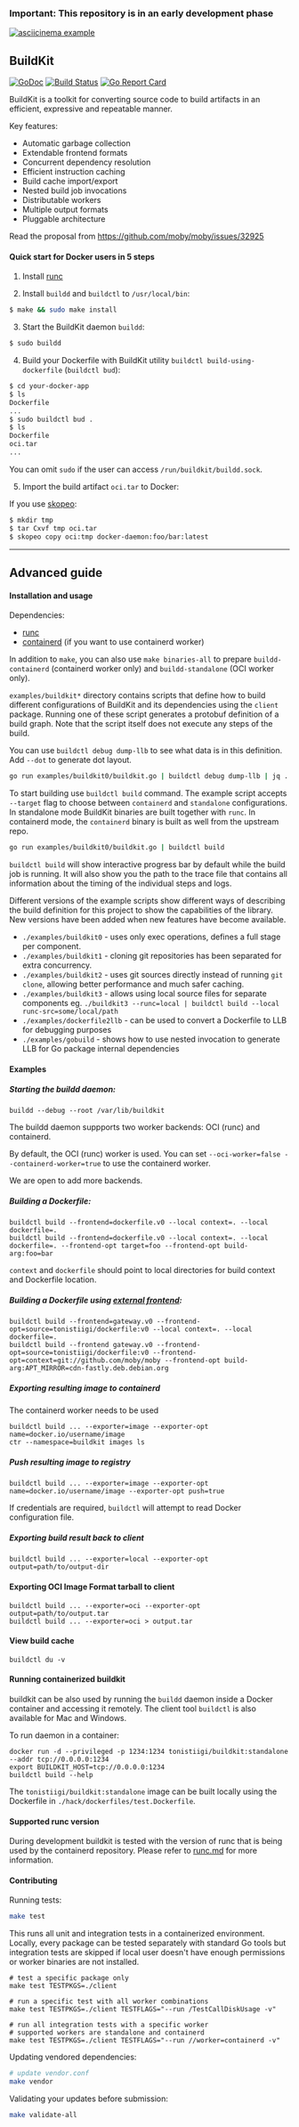 ### Important: This repository is in an early development phase

[![asciicinema example](https://asciinema.org/a/gPEIEo1NzmDTUu2bEPsUboqmU.png)](https://asciinema.org/a/gPEIEo1NzmDTUu2bEPsUboqmU)


## BuildKit

<!-- godoc is mainly for LLB stuff -->
[![GoDoc](https://godoc.org/github.com/moby/buildkit?status.svg)](https://godoc.org/github.com/moby/buildkit/client/llb)
[![Build Status](https://travis-ci.org/moby/buildkit.svg?branch=master)](https://travis-ci.org/moby/buildkit)
[![Go Report Card](https://goreportcard.com/badge/github.com/moby/buildkit)](https://goreportcard.com/report/github.com/moby/buildkit)


BuildKit is a toolkit for converting source code to build artifacts in an efficient, expressive and repeatable manner.

Key features:
- Automatic garbage collection
- Extendable frontend formats
- Concurrent dependency resolution
- Efficient instruction caching
- Build cache import/export
- Nested build job invocations
- Distributable workers
- Multiple output formats
- Pluggable architecture


Read the proposal from https://github.com/moby/moby/issues/32925

#### Quick start for Docker users in 5 steps

1. Install [runc](https://github.com/opencontainers/runc)

2. Install `buildd` and `buildctl` to `/usr/local/bin`:

```bash
$ make && sudo make install
```

3. Start the BuildKit daemon `buildd`:
```bash
$ sudo buildd
```

4. Build your Dockerfile with BuildKit utility `buildctl build-using-dockerfile` (`buildctl bud`):

```bash
$ cd your-docker-app
$ ls
Dockerfile
...
$ sudo buildctl bud .
$ ls
Dockerfile
oci.tar
...
```

You can omit `sudo` if the user can access `/run/buildkit/buildd.sock`.

5. Import the build artifact `oci.tar` to Docker:

If you use [skopeo](https://github.com/projectatomic/skopeo):
```bash
$ mkdir tmp
$ tar Cxvf tmp oci.tar
$ skopeo copy oci:tmp docker-daemon:foo/bar:latest 
```

------------------------------

## Advanced guide

#### Installation and usage

Dependencies:
- [runc](https://github.com/opencontainers/runc)
- [containerd](https://github.com/containerd/containerd) (if you want to use containerd worker)


In addition to `make`, you can also use `make binaries-all` to prepare `buildd-containerd` (containerd worker only) and `buildd-standalone` (OCI worker only).

`examples/buildkit*` directory contains scripts that define how to build different configurations of BuildKit and its dependencies using the `client` package. Running one of these script generates a protobuf definition of a build graph. Note that the script itself does not execute any steps of the build.

You can use `buildctl debug dump-llb` to see what data is in this definition. Add `--dot` to generate dot layout.

```bash
go run examples/buildkit0/buildkit.go | buildctl debug dump-llb | jq .
```

To start building use `buildctl build` command. The example script accepts `--target` flag to choose between `containerd` and `standalone` configurations. In standalone mode BuildKit binaries are built together with `runc`. In containerd mode, the `containerd` binary is built as well from the upstream repo.

```bash
go run examples/buildkit0/buildkit.go | buildctl build
```

`buildctl build` will show interactive progress bar by default while the build job is running. It will also show you the path to the trace file that contains all information about the timing of the individual steps and logs.

Different versions of the example scripts show different ways of describing the build definition for this project to show the capabilities of the library. New versions have been added when new features have become available.

- `./examples/buildkit0` - uses only exec operations, defines a full stage per component.
- `./examples/buildkit1` - cloning git repositories has been separated for extra concurrency.
- `./examples/buildkit2` - uses git sources directly instead of running `git clone`, allowing better performance and much safer caching.
- `./examples/buildkit3` - allows using local source files for separate components eg. `./buildkit3 --runc=local | buildctl build --local runc-src=some/local/path`  
- `./examples/dockerfile2llb` - can be used to convert a Dockerfile to LLB for debugging purposes
- `./examples/gobuild` - shows how to use nested invocation to generate LLB for Go package internal dependencies


#### Examples

##### Starting the buildd daemon:

```
buildd --debug --root /var/lib/buildkit
```

The buildd daemon suppports two worker backends: OCI (runc) and containerd.

By default, the OCI (runc) worker is used.
You can set `--oci-worker=false --containerd-worker=true` to use the containerd worker.

We are open to add more backends.

##### Building a Dockerfile:

```
buildctl build --frontend=dockerfile.v0 --local context=. --local dockerfile=.
buildctl build --frontend=dockerfile.v0 --local context=. --local dockerfile=. --frontend-opt target=foo --frontend-opt build-arg:foo=bar
```

`context` and `dockerfile` should point to local directories for build context and Dockerfile location.

##### Building a Dockerfile using [external frontend](https://hub.docker.com/r/tonistiigi/dockerfile/tags/):

```
buildctl build --frontend=gateway.v0 --frontend-opt=source=tonistiigi/dockerfile:v0 --local context=. --local dockerfile=.
buildctl build --frontend gateway.v0 --frontend-opt=source=tonistiigi/dockerfile:v0 --frontend-opt=context=git://github.com/moby/moby --frontend-opt build-arg:APT_MIRROR=cdn-fastly.deb.debian.org
````

##### Exporting resulting image to containerd

The containerd worker needs to be used

```
buildctl build ... --exporter=image --exporter-opt name=docker.io/username/image
ctr --namespace=buildkit images ls
```

##### Push resulting image to registry

```
buildctl build ... --exporter=image --exporter-opt name=docker.io/username/image --exporter-opt push=true
```

If credentials are required, `buildctl` will attempt to read Docker configuration file.


##### Exporting build result back to client

```
buildctl build ... --exporter=local --exporter-opt output=path/to/output-dir
```

#### Exporting OCI Image Format tarball to client

```
buildctl build ... --exporter=oci --exporter-opt output=path/to/output.tar
buildctl build ... --exporter=oci > output.tar
```

#### View build cache

```
buildctl du -v
```

#### Running containerized buildkit

buildkit can be also used by running the `buildd` daemon inside a Docker container and accessing it remotely. The client tool `buildctl` is also available for Mac and Windows.

To run daemon in a container:

```
docker run -d --privileged -p 1234:1234 tonistiigi/buildkit:standalone --addr tcp://0.0.0.0:1234
export BUILDKIT_HOST=tcp://0.0.0.0:1234
buildctl build --help
```

The `tonistiigi/buildkit:standalone` image can be built locally using the Dockerfile in `./hack/dockerfiles/test.Dockerfile`.


#### Supported runc version

During development buildkit is tested with the version of runc that is being used by the containerd repository. Please refer to [runc.md](https://github.com/containerd/containerd/blob/v1.0.0/RUNC.md) for more information.


#### Contributing

Running tests:

```bash
make test
```

This runs all unit and integration tests in a containerized environment. Locally, every package can be tested separately with standard Go tools but integration tests are skipped if local user doesn't have enough permissions or worker binaries are not installed.

```
# test a specific package only
make test TESTPKGS=./client

# run a specific test with all worker combinations
make test TESTPKGS=./client TESTFLAGS="--run /TestCallDiskUsage -v" 

# run all integration tests with a specific worker
# supported workers are standalone and containerd
make test TESTPKGS=./client TESTFLAGS="--run //worker=containerd -v" 
```

Updating vendored dependencies:

```bash
# update vendor.conf
make vendor
```

Validating your updates before submission:

```bash
make validate-all
```
